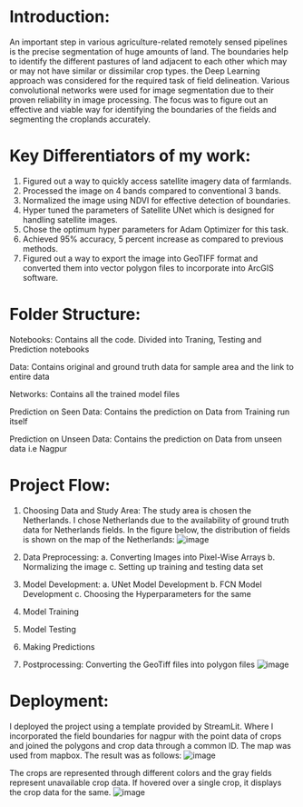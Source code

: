 # Introduction:
An important step in various agriculture-related remotely sensed pipelines is the precise segmentation of huge amounts of land. The boundaries help to identify the different pastures of land adjacent to each other which may or may not have similar or dissimilar crop types. the Deep Learning approach was considered for the required task of field delineation. Various convolutional networks were used for image segmentation due to their proven reliability in image processing. The focus was to figure out an effective and viable way for identifying the boundaries of the fields and segmenting the croplands accurately.

# Key Differentiators of my work: 
1.	Figured out a way to quickly access satellite imagery data of farmlands.
2.	Processed the image on 4 bands compared to conventional 3 bands.
3.	Normalized the image using NDVI for effective detection of boundaries.
4.	Hyper tuned the parameters of Satellite UNet which is designed for handling satellite images.
5.	Chose the optimum hyper parameters for Adam Optimizer for this task.
6.	Achieved 95% accuracy, 5 percent increase as compared to previous methods.
7.	Figured out a way to export the image into GeoTIFF format and converted them into vector polygon files to incorporate into ArcGIS software.

# Folder Structure:

Notebooks: Contains all the code. Divided into Traning, Testing and Prediction notebooks

Data: Contains original and ground truth data for sample area and the link to entire data

Networks: Contains all the trained model files

Prediction on Seen Data: Contains the prediction on Data from Training run itself

Prediction on Unseen Data: Contains the prediction on Data from unseen data i.e Nagpur

# Project Flow:
 1.	Choosing Data and Study Area:
The study area is chosen the Netherlands. I chose Netherlands due to the availability of ground truth data for Netherlands fields. In the figure below, the distribution of fields is shown on the map of the Netherlands:
 ![image](https://user-images.githubusercontent.com/87564754/213633900-fc4db49f-29b4-483a-a28e-9f465ebca837.png)


2.	Data Preprocessing:
a.	Converting Images into Pixel-Wise Arrays
b.	Normalizing the image
c.	Setting up training and testing data set

3.	Model Development:
a.	UNet Model Development
b.	FCN Model Development
c.	Choosing the Hyperparameters for the same

4.	Model Training

5.	Model Testing

6.	Making Predictions

7.	Postprocessing: Converting the GeoTiff files into polygon files
![image](https://user-images.githubusercontent.com/87564754/213633866-adf41d47-0e0a-41bb-bd36-03b2db04fb9b.png)


# Deployment:
I deployed the project using a template provided by StreamLit. Where I incorporated the field boundaries for nagpur with the point data of crops and joined the polygons and crop data through a common ID. The map was used from mapbox. The result was as follows:
![image](https://user-images.githubusercontent.com/87564754/213633025-8920f209-b0f1-4744-a918-cfdd55e121c1.png)
 
The crops are represented through different colors and the gray fields represent unavailable crop data.
If hovered over a single crop, it displays the crop data for the same.
![image](https://user-images.githubusercontent.com/87564754/213633779-4af3c8c3-d845-43b8-8911-f7108483baf9.png)
